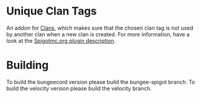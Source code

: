 # Unique Clan Tags
An addon for [Clans](https://www.spigotmc.org/resources/clans-for-party-and-friends-extended.13890/), which makes sure that the chosen clan tag is not used by another clan when a new clan is created. For more information, have a look at the [Spigotmc.org plugin description](https://www.spigotmc.org/resources/33904/). 
# Building
To build the bungeecord version please build the bungee-spigot branch. To build the velocity version please build the velocity branch.
